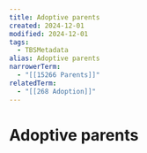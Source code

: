 ```yaml
---
title: Adoptive parents
created: 2024-12-01
modified: 2024-12-01
tags:
  - TBSMetadata
alias: Adoptive parents
narrowerTerm:
  - "[[15266 Parents]]"
relatedTerm:
  - "[[268 Adoption]]"
---
```

# Adoptive parents
